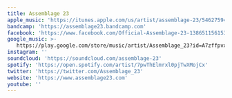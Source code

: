 ```yaml
---
title: Assemblage 23
apple_music: 'https://itunes.apple.com/us/artist/assemblage-23/54627594'
bandcamp: 'https://assemblage23.bandcamp.com'
facebook: 'https://www.facebook.com/Official-Assemblage-23-138651156153800'
google_music: >-
   https://play.google.com/store/music/artist/Assemblage_23?id=A7zffpvxzdi245x4m4vobaq4yme
instagram: ''
soundcloud: 'https://soundcloud.com/assemblage-23'
spotify: 'https://open.spotify.com/artist/7pwThElmrxl0pjTwXMojCx'
twitter: 'https://twitter.com/Assemblage_23'
website: 'https://www.assemblage23.com'
youtube: ''
---
```

